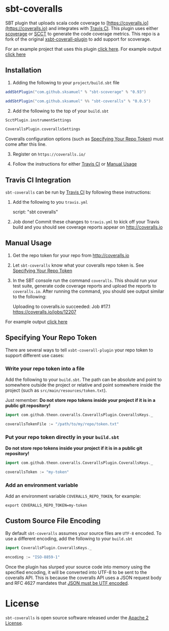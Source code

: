 # sbt-coveralls

SBT plugin that uploads scala code coverage to [https://coveralls.io](https://coveralls.io) and integrates with [Travis CI](#travis-ci-integration). This plugin uses either [scoverage](http://mtkopone.github.com/scoverage/) or [SCCT](http://mtkopone.github.io/scct/) to generate the code coverage metrics. This repo is a fork of the original [xsbt-coverall-plugin](https://github.com/theon/xsbt-coveralls-plugin) to add support for scoverage.

For an example project that uses this plugin [click here](https://github.com/scoverage/scoverage-samples). For example output [click here](https://coveralls.io/r/scoverage/scoverage-samples)

## Installation

1) Adding the following to your `project/build.sbt` file

```scala
addSbtPlugin("com.github.sksamuel" % "sbt-scoverage" % "0.93")

addSbtPlugin("com.github.sksamuel" %% "sbt-coveralls" % "0.0.5")
```

2) Add the following to the top of your `build.sbt`

```scala
ScctPlugin.instrumentSettings

CoverallsPlugin.coverallsSettings
```

Coveralls configuration options (such as [Specifying Your Repo Token](#specifying-your-repo-token)) must come after this line.

3) Register on `https://coveralls.io/`

4) Follow the instructions for either [Travis CI](#travis-ci-integration) or [Manual Usage](#manual-usage)

## Travis CI Integration

`sbt-coveralls` can be run by [Travis CI](http://about.travis-ci.org/) by following these instructions:

1) Add the following to you `travis.yml`

    script: "sbt coveralls"

2) Job done! Commit these changes to `travis.yml` to kick off your Travis build and you should see coverage reports appear on http://coveralls.io

## Manual Usage

1)  Get the repo token for your repo from http://coveralls.io

1) Let `sbt-coveralls` know what your coveralls repo token is. See [Specifying Your Repo Token](#specifying-your-repo-token)

2) In the SBT console run the command `coveralls`. This should run your test suite, generate code coverage reports and upload the reports to `coveralls.io`. After running the command, you should see output similar to the following:

    Uploading to coveralls.io succeeded: Job #17.1
    https://coveralls.io/jobs/12207

For example output [click here](https://coveralls.io/builds/6727)

## Specifying Your Repo Token

There are several ways to tell `xsbt-coverall-plugin` your repo token to support different use cases:

### Write your repo token into a file 

Add the following to your `build.sbt`. The path can be absolute and point to somewhere outside the project or relative and point somewhere inside the project (such as `src/main/resources/token.txt`). 

Just remember: **Do not store repo tokens inside your project if it is in a public git repository!**

```scala
import com.github.theon.coveralls.CoverallsPlugin.CoverallsKeys._

coverallsTokenFile := "/path/to/my/repo/token.txt"
```

### Put your repo token directly in your `build.sbt`

**Do not store repo tokens inside your project if it is in a public git repository!**

```scala
import com.github.theon.coveralls.CoverallsPlugin.CoverallsKeys._

coverallsToken := "my-token"
```

### Add an environment variable

Add an environment variable `COVERALLS_REPO_TOKEN`, for example:

    export COVERALLS_REPO_TOKEN=my-token

## Custom Source File Encoding

By default `sbt-coveralls` assumes your source files are `UTF-8` encoded. To use a different encoding, add the following to your `build.sbt`

```scala
import CoverallsPlugin.CoverallsKeys._

encoding := "ISO-8859-1"
```

Once the plugin has slurped your source code into memory using the specified encoding, it will be converted into UTF-8 to be sent to the coveralls API. This is because the coveralls API uses a JSON request body and RFC 4627 mandates that [JSON must be UTF encoded](http://tools.ietf.org/html/rfc4627#section-3).

# License

`sbt-coveralls` is open source software released under the [Apache 2 License](http://www.apache.org/licenses/LICENSE-2.0).
